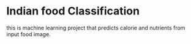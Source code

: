 # Indian food Classification
  this is machine learning project that predicts calorie and nutrients from input food image.
